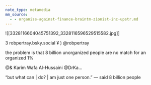 ```yaml
---
note_type: metamedia
mm_source:
  - - organize-against-finance-braintm-zionist-inc-upstr.md
---
```


![[3328116604045751392_3328116596529515582.jpg]]

3 robpertray.bsky.social ¥
) @robpertray

the problem is that 8 billion unorganized
people are no match for an organized 1%

@& Karim Wafa Al-Hussaini @DrKa...

“but what can | do? | am just one person.”
— said 8 billion people

